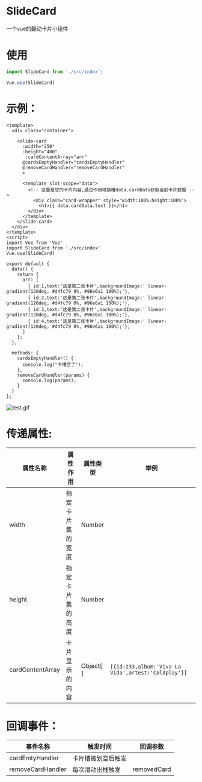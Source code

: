 # SlideCard
一个vue的翻动卡片小组件

# 使用
```js
import SlideCard from './src/index';

Vue.use(SlideCard)
```

# 示例：
```vue
<template>
  <div class="container">

    <slide-card
      :width="250"
      :height="400"
       :cardContentArray="arr"
      @cardsEmptyHandler="cardsEmptyHandler"
      @removeCardHandler="removeCardHandler"
      >
    
      <template slot-scope="data">
        <!-- 这里是您的卡片内容,通过作用域插槽data.cardData获取当前卡片数据 -->
          <div class="card-wrapper" style="width:100%;height:100%">
            <h1>{{ data.cardData.text }}</h1>
        </div>
      </template>
    </slide-card>
  </div>
</template>
<script>
import Vue from 'Vue'
import SlideCard from './src/index'
Vue.use(SlideCard)

export default {
  data() {
    return {
      arr: [
        { id:1,text:'这是第二张卡片',backgroundImage:' linear-gradient(120deg, #d4fc79 0%, #96e6a1 100%);'},
        { id:2,text:'这是第二张卡片',backgroundImage:' linear-gradient(120deg, #d4fc79 0%, #96e6a1 100%);'},
        { id:3,text:'这是第二张卡片',backgroundImage:' linear-gradient(120deg, #d4fc79 0%, #96e6a1 100%);'},
        { id:4,text:'这是第二张卡片',backgroundImage:' linear-gradient(120deg, #d4fc79 0%, #96e6a1 100%);'},
      ]
    };
  },

  methods: {
    cardsEmptyHandler() {
      console.log("卡槽空了");
    },
    removeCardHandler(params) {
      console.log(params);
    }
  }
};

```
![test.gif](https://i.loli.net/2019/12/16/bPlCLyrpjnV8KWg.gif)
# 传递属性:
|属性名称|属性作用|属性类型|举例|
|--|--|--|--|
|width|指定卡片集的宽度|Number|
|height|指定卡片集的高度|Number|
|cardContentArray|卡片显示的内容|Object[ ]|`[{id:233,album:'Viva La Vida',artest:'Coldplay'}]`|

# 回调事件：
|事件名称|触发时间|回调参数|
|--|--|--|
|cardEmtyHandler|卡片槽被划空后触发||
|removeCardHandler|每次滑动出栈触发|removedCard|


